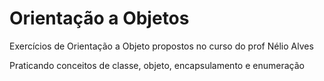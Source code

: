 # Orientação a Objetos
Exercícios de Orientação a Objeto propostos no curso do prof Nélio Alves

Praticando conceitos de classe, objeto, encapsulamento e enumeração  
